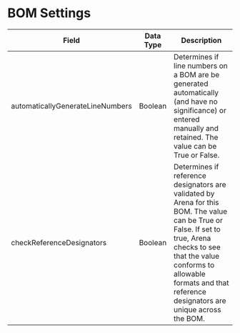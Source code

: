 # BOM Settings

| Field | Data Type | Description |
|  --- |  --- |  --- | 
| automaticallyGenerateLineNumbers | Boolean | Determines if line numbers on a BOM are be generated automatically \(and have no significance\) or entered manually and retained. The value can be True or False. |
| checkReferenceDesignators | Boolean | Determines if reference designators are validated by Arena for this BOM. The value can be True or False. If set to true, Arena checks to see that the value conforms to allowable formats and that reference designators are unique across the BOM. |

